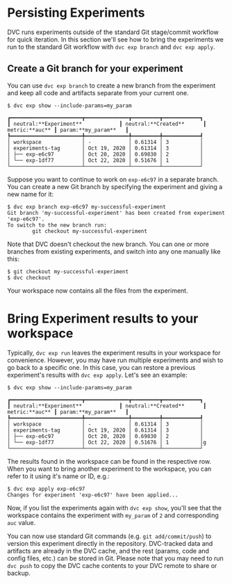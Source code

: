 # Persisting Experiments

DVC runs experiments outside of the standard Git stage/commit workflow for quick
iteration. In this section we'll see how to bring the experiments we run to the
standard Git workflow with `dvc exp branch` and `dvc exp apply`.

## Create a Git branch for your experiment

You can use `dvc exp branch` to create a new branch from the experiment and keep
all code and artifacts separate from your current one.

```dvc
$ dvc exp show --include-params=my_param
```

```dvctable
┏━━━━━━━━━━━━━━━━━━━━━━━┳━━━━━━━━━━━━━━┳━━━━━━━━━┳━━━━━━━━━━━━┓
┃ neutral:**Experiment**            ┃ neutral:**Created**      ┃     metric:**auc** ┃ param:**my_param**   ┃
┡━━━━━━━━━━━━━━━━━━━━━━━╇━━━━━━━━━━━━━━╇━━━━━━━━━╇━━━━━━━━━━━━┩
│ workspace             │ -            │ 0.61314 │ 3          │
│ experiments-tag       │ Oct 19, 2020 │ 0.61314 │ 3          │
│ ├── exp-e6c97         │ Oct 20, 2020 │ 0.69830 │ 2          │
│ └── exp-1df77         │ Oct 22, 2020 │ 0.51676 │ 1          │
└───────────────────────┴──────────────┴─────────┴────────────┘
```

Suppose you want to continue to work on `exp-e6c97` in a separate branch. You
can create a new Git branch by specifying the experiment and giving a new name
for it:

```dvc
$ dvc exp branch exp-e6c97 my-successful-experiment
Git branch 'my-successful-experiment' has been created from experiment 'exp-e6c97'.
To switch to the new branch run:
        git checkout my-successful-experiment
```

Note that DVC doesn't checkout the new branch. You can one or more branches from
existing experiments, and switch into any one manually like this:

```dvc
$ git checkout my-successful-experiment
$ dvc checkout
```

Your workspace now contains all the files from the experiment.

# Bring Experiment results to your workspace

Typically, `dvc exp run` leaves the experiment results in your workspace for
convenience. However, you may have run multiple experiments and wish to go back
to a specific one. In this case, you can restore a previous experiment's results
with `dvc exp apply`. Let's see an example:

```dvc
$ dvc exp show --include-params=my_param
```

```dvctable
┏━━━━━━━━━━━━━━━━━━━━━━━┳━━━━━━━━━━━━━━┳━━━━━━━━━┳━━━━━━━━━━━━┓
┃ neutral:**Experiment**            ┃ neutral:**Created**      ┃     metric:**auc** ┃ param:**my_param**   ┃
┡━━━━━━━━━━━━━━━━━━━━━━━╇━━━━━━━━━━━━━━╇━━━━━━━━━╇━━━━━━━━━━━━┩
│ workspace             │ -            │ 0.61314 │ 3          │
│ experiments-tag       │ Oct 19, 2020 │ 0.61314 │ 3          │
│ ├── exp-e6c97         │ Oct 20, 2020 │ 0.69830 │ 2          │
│ └── exp-1df77         │ Oct 22, 2020 │ 0.51676 │ 1          │g
└───────────────────────┴──────────────┴─────────┴────────────┘
```

The results found in the workspace can be found in the respective row. When you
want to bring another experiment to the workspace, you can refer to it using
it's name or ID, e.g.:

```dvc
$ dvc exp apply exp-e6c97
Changes for experiment 'exp-e6c97' have been applied...
```

Now, if you list the experiments again with `dvc exp show`, you'll see that the
workspace contains the experiment with `my_param` of `2` and corresponding `auc`
value.

You can now use standard Git commands (e.g. `git add/commit/push`) to version
this experiment directly in the <abbr>repository</abbr>. DVC-tracked data and
artifacts are already in the DVC cache, and the rest (params, code and config
files, etc.) can be stored in Git. Please note that you may need to run
`dvc push` to copy the DVC cache contents to your DVC remote to share or backup.
